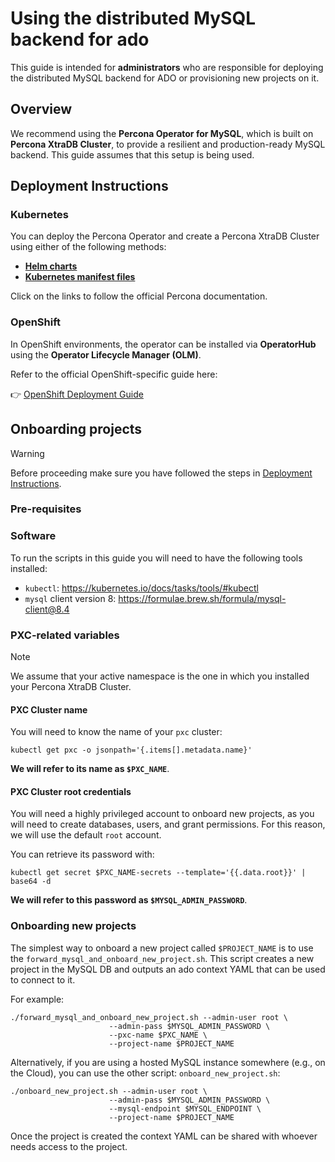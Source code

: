 # Using the distributed MySQL backend for ado

This guide is intended for **administrators** who are responsible for deploying
the distributed MySQL backend for ADO or provisioning new projects on it.

## Overview

We recommend using the **Percona Operator for MySQL**, which is built on
**Percona XtraDB Cluster**, to provide a resilient and production-ready MySQL
backend. This guide assumes that this setup is being used.

## Deployment Instructions

### Kubernetes

You can deploy the Percona Operator and create a Percona XtraDB Cluster using
either of the following methods:

- [**Helm charts**](https://docs.percona.com/percona-operator-for-mysql/pxc/helm.html)
- [**Kubernetes manifest files**](https://docs.percona.com/percona-operator-for-mysql/pxc/kubectl.html)

Click on the links to follow the official Percona documentation.

### OpenShift

In OpenShift environments, the operator can be installed via **OperatorHub**
using the **Operator Lifecycle Manager (OLM)**.

Refer to the official OpenShift-specific guide here:

👉
[OpenShift Deployment Guide](https://docs.percona.com/percona-operator-for-mysql/pxc/openshift.html)

## Onboarding projects

> [!WARNING]
> 
> Before proceeding make sure you have followed the steps in 
> [Deployment Instructions](#deployment-instructions).

### Pre-requisites

### Software

To run the scripts in this guide you will need to have the following tools
installed:

- `kubectl`: https://kubernetes.io/docs/tasks/tools/#kubectl
- `mysql` client version 8: https://formulae.brew.sh/formula/mysql-client@8.4

### PXC-related variables

> [!NOTE]
> 
> We assume that your active namespace is the one in which you installed
> your Percona XtraDB Cluster.

#### PXC Cluster name

You will need to know the name of your `pxc` cluster:

```shell
kubectl get pxc -o jsonpath='{.items[].metadata.name}'
```

**We will refer to its name as `$PXC_NAME`**.

#### PXC Cluster root credentials

You will need a highly privileged account to onboard new projects, as you will
need to create databases, users, and grant permissions. For this reason, we will
use the default `root` account.

You can retrieve its password with:

```
kubectl get secret $PXC_NAME-secrets --template='{{.data.root}}' | base64 -d
```

**We will refer to this password as `$MYSQL_ADMIN_PASSWORD`**.

### Onboarding new projects

The simplest way to onboard a new project called `$PROJECT_NAME` is to use the
`forward_mysql_and_onboard_new_project.sh`.
This script creates a new project in the MySQL DB and outputs an ado context YAML that can be used to connect to it. 

For example:
```shell
./forward_mysql_and_onboard_new_project.sh --admin-user root \
                      --admin-pass $MYSQL_ADMIN_PASSWORD \
                      --pxc-name $PXC_NAME \
                      --project-name $PROJECT_NAME
```

Alternatively, if you are using a hosted MySQL instance somewhere (e.g., on the
Cloud), you can use the other script: `onboard_new_project.sh`:

```shell
./onboard_new_project.sh --admin-user root \
                      --admin-pass $MYSQL_ADMIN_PASSWORD \
                      --mysql-endpoint $MYSQL_ENDPOINT \
                      --project-name $PROJECT_NAME
```

Once the project is created the context YAML can be shared with whoever needs access to the project. 